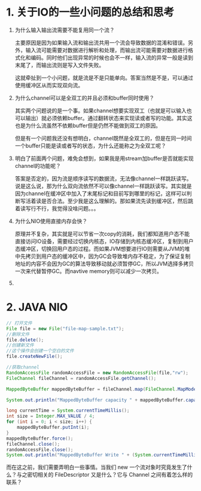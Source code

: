# 1. 关于IO的一些小问题的总结和思考

1. 为什么输入输出流需要不能复用同一个流？

   主要原因是因为如果输入流和输出流共用一个流会导致数据的混淆和错误。另外，输入流可能需要对数据进行解析和处理，而输出流可能需要对数据进行格式化和编码。同时他们出现异常的时候也会不一样，输入流的异常一般是读到末尾了，而输出流则是写入文件失败。

   这就牵扯到一个小问题，就是流是不是只能单向。答案当然是不是，可以通过使用缓冲区从而实现双向流。

2. 为什么channel可以是全双工的并且必须和buffer同时使用？

   其实两个问题说的是一个事。如果channel想要实现双工（也就是可以输入也可以输出）就必须依赖buffer。通过翻转状态来实现读或者写的功能。其实这也是为什么流虽然不依赖buffer但是仍然不能做到双工的原因。

   但是有一个问题我还没有想明白，channel既然是全双工的，但是在同一时间一个buffer只能是读或者写的状态，为什么还能称之为全双工呢？

3. 明白了前面两个问题，难免会想到，如果我是用stream加buffer是否就能实现channel的功能呢？

   答案是否定的，因为流是顺序读写的数据流，无法像channel一样跳跃读写。说是这么说，那为什么双向流依然不可以像channel一样跳跃读写。其实就是因为channel在缓冲区中加入了末尾标记和目前写到哪里的标记，这样可以判断写活着读是否合法。至少我是这么理解的。那如果流先读到缓冲区，然后跳着读写行不行，我觉得没啥问题。。。

4. 为什么NIO使用直接内存会快？

   原理并不复杂，其实就是可以节省一次copy的消耗，我们都知道用户态不能直接访问IO设备，需要经过切换内核态，IO存储到内核态缓冲区，复制到用户态缓冲区，切换回用户态的过程。而如果JVM想要进行IO则需要从JVM的堆中先拷贝到用户态的缓冲区中，因为GC会导致堆内存不稳定，为了保证复制地址的内容不会因为GC的算法导致移动就必须暂停GC，所以JVM选择多拷贝一次来代替暂停GC。而navtive memory则可以减少一次拷贝。

5. 

# 2. JAVA NIO

```java
// 打开文件
File file = new File("file-map-sample.txt");
//删除文件
file.delete();
//创建新文件
//这个操作会创建一个空白的文件
file.createNewFile();

//获取channel
RandomAccessFile randomAccessFile = new RandomAccessFile(file,"rw");
FileChannel fileChannel = randomAccessFile.getChannel();

MappedByteBuffer mappedByteBuffer = fileChannel.map(FileChannel.MapMode.READ_WRITE,0,Integer.MAX_VALUE);

System.out.println("MappedByteBuffer capacity " + mappedByteBuffer.capacity());

long currentTime = System.currentTimeMillis();
int size = Integer.MAX_VALUE / 4;
for (int i = 0; i < size; i++) {
    mappedByteBuffer.putInt(i);
}
mappedByteBuffer.force();
fileChannel.close();
randomAccessFile.close();
System.out.println("MappedByteBuffer Write " + (System.currentTimeMillis() - currentTime) + " ms");


```

而在这之前，我们需要弄明白一些事情。当我们 new 一个流对象时究竟发生了什么？与之密切相关的 FileDescriptor 又是什么？它与 Channel 之间有着怎么样的联系？
